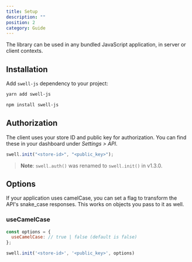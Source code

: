 ```yaml
---
title: Setup
description: ""
position: 2
category: Guide
---
```


The library can be used in any bundled JavaScript application, in server or client contexts.

## Installation

Add `swell-js` dependency to your project:

<code-group>
  <code-block label="Yarn" active>

```bash
yarn add swell-js
```

  </code-block>
  <code-block label="NPM">

```bash
npm install swell-js
```

  </code-block>
</code-group>

## Authorization

The client uses your store ID and public key for authorization. You can find these in your dashboard under _Settings > API_.

```javascript
swell.init("<store-id>", "<public_key>");
```

> **Note**: `swell.auth()` was renamed to `swell.init()` in v1.3.0.

## Options

If your application uses camelCase, you can set a flag to transform the API's snake_case responses. This works on objects you pass to it as well.

### useCamelCase

```javascript
const options = {
  useCamelCase: // true | false (default is false)
};

swell.init('<store-id>', '<public_key>', options)
```
